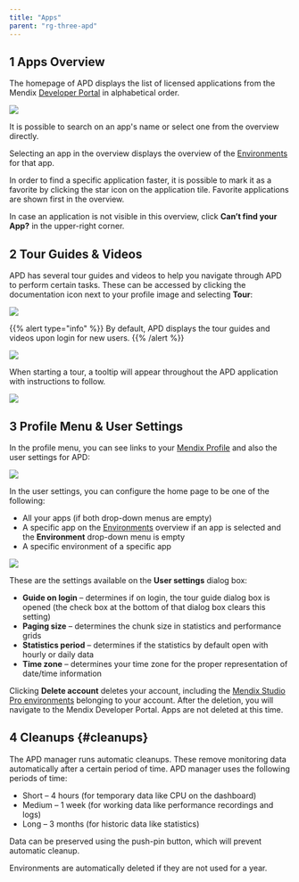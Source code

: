 ```yaml
---
title: "Apps"
parent: "rg-three-apd"
---
```


## 1 Apps Overview

The homepage of APD displays the list of licensed applications from the Mendix [Developer Portal](/developerportal) in alphabetical order.

![](attachments/rg-three/ProjectsDashboard.png)

It is possible to search on an app's name or select one from the overview directly.

Selecting an app in the overview displays the overview of the [Environments](rg-three-environments) for that app.

In order to find a specific application faster, it is possible to mark it as a favorite by clicking the star icon on the application tile. Favorite applications are shown first in the overview.

In case an application is not visible in this overview, click **Can’t find your App?** in the upper-right corner.

## 2 Tour Guides & Videos

APD has several tour guides and videos to help you navigate through APD to perform certain tasks. These can be accessed by clicking the documentation icon next to your profile image and selecting **Tour**:

![](attachments/rg-three/Documentation.png)

{{% alert type="info" %}}
By default, APD displays the tour guides and videos upon login for new users.
{{% /alert %}}

![](attachments/rg-three/Tour.png)

When starting a tour, a tooltip will appear throughout the APD application with instructions to follow.

![](attachments/rg-three/TourStep.png)

## 3 Profile Menu & User Settings

In the profile menu, you can see links to your [Mendix Profile](/developerportal/mendix-profile/) and also the user settings for APD:

![](attachments/rg-three/profile_menu.png)

In the user settings, you can configure the home page to be one of the following:

* All your apps (if both drop-down menus are empty)
* A specific app on the [Environments](rg-three-environments) overview if an app is selected and the **Environment** drop-down menu is empty
* A specific environment of a specific app

![](attachments/rg-three/user_settings.png)

These are the settings available on the **User settings** dialog box:

* **Guide on login** – determines if on login, the tour guide dialog box is opened (the check box at the bottom of that dialog box clears this setting)
* **Paging size** – determines the chunk size in statistics and performance grids
* **Statistics period** – determines if the statistics by default open with hourly or daily data
* **Time zone** – determines your time zone for the proper representation of date/time information

Clicking **Delete account** deletes your account, including the [Mendix Studio Pro environments](rg-three-environments) belonging to your account. After the deletion, you will navigate to the Mendix Developer Portal. Apps are not deleted at this time.

## 4 Cleanups {#cleanups}

The APD manager runs automatic cleanups. These remove monitoring data automatically after a certain period of time. APD manager uses the following periods of time:

* Short – 4 hours (for temporary data like CPU on the dashboard)
* Medium – 1 week (for working data like performance recordings and logs)
* Long – 3 months (for historic data like statistics)

Data can be preserved using the push-pin button, which will prevent automatic cleanup.

Environments are automatically deleted if they are not used for a year.
